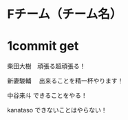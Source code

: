 # Fチーム（チーム名）
# 1commit get
柴田大樹　頑張る超頑張る！

新妻駿輔　
出来ることを精一杯やります！

中谷来斗
できることをやる！

kanataso
できないことはやらない！
